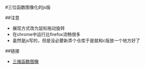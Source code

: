 #三位函数图像化的js版

##注意
* 展现方式改为鼠标拖动旋转
* 在chrome中运行比firefox流畅很多
* 虽然是js写的，但是没必要新弄个仓库于是就和c版放一个地方好了

##链接
* [三维函数图像](http://frevil.github.io/Other_web/odds_and_ends/3D_js/test.html)
